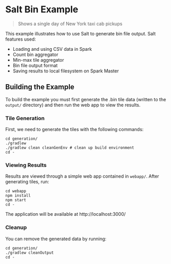 # Salt Bin Example

> Shows a single day of New York taxi cab pickups

This example illustrates how to use Salt to generate bin file output. Salt features used:

 - Loading and using CSV data in Spark
 - Count bin aggregator
 - Min-max tile aggregator
 - Bin file output format
 - Saving results to local filesystem on Spark Master

## Building the Example

To build the example you must first generate the .bin tile data (written to the `output/` directory) and then run the web app to view the results.

### Tile Generation

First, we need to generate the tiles with the following commands:
```
cd generation/
./gradlew
./gradlew clean cleanGenEnv # clean up build environment
cd -
```

### Viewing Results

Results are viewed through a simple web app contained in `webapp/`. After generating tiles, run:

```
cd webapp
npm install
npm start
cd -
```

The application will be available at http://localhost:3000/

### Cleanup

You can remove the generated data by running:
```
cd generation/
./gradlew cleanOutput
cd -
```
